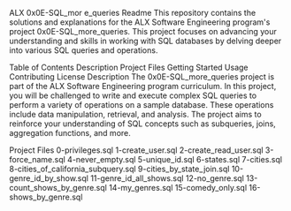 ALX 0x0E-SQL_mor
e_queries Readme
This repository contains the solutions and explanations for the ALX Software Engineering program's project 0x0E-SQL_more_queries. This project focuses on advancing your understanding and skills in working with SQL databases by delving deeper into various SQL queries and operations.

Table of Contents
Description
Project Files
Getting Started
Usage
Contributing
License
Description
The 0x0E-SQL_more_queries project is part of the ALX Software Engineering program curriculum. In this project, you will be challenged to write and execute complex SQL queries to perform a variety of operations on a sample database. These operations include data manipulation, retrieval, and analysis. The project aims to reinforce your understanding of SQL concepts such as subqueries, joins, aggregation functions, and more.

Project Files
0-privileges.sql
1-create_user.sql
2-create_read_user.sql
3-force_name.sql
4-never_empty.sql
5-unique_id.sql
6-states.sql
7-cities.sql
8-cities_of_california_subquery.sql
9-cities_by_state_join.sql
10-genre_id_by_show.sql
11-genre_id_all_shows.sql
12-no_genre.sql
13-count_shows_by_genre.sql
14-my_genres.sql
15-comedy_only.sql
16-shows_by_genre.sql
